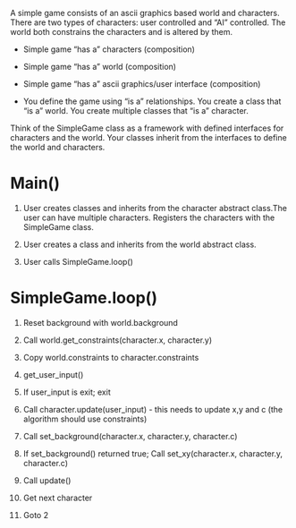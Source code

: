 A simple game consists of an ascii graphics based world and characters. There are two types of characters: user controlled and “AI” controlled. The world both constrains the characters and is altered by them. 

* Simple game “has a” characters (composition)

* Simple game “has a” world (composition)

* Simple game “has a” ascii graphics/user interface (composition)

* You define the game using “is a” relationships. You create a class that “is a” world. You create multiple classes that “is a” character. 

Think of the SimpleGame class as a framework with defined interfaces for characters and the world. Your classes inherit from the interfaces to define the world and characters.

# Main()

1. User creates classes and inherits from the character abstract class.The user can have multiple characters. Registers the characters with the SimpleGame class.

2. User creates a class and inherits from the world abstract class. 

3. User calls SimpleGame.loop()

# SimpleGame.loop()

1. Reset background with world.background

2. Call world.get_constraints(character.x, character.y)

3. Copy world.constraints to character.constraints

4. get_user_input()

5. If user_input is exit; exit

6. Call character.update(user_input) - this needs to update x,y and c (the algorithm should use constraints)

7. Call set_background(character.x, character.y, character.c)

8. If set_background() returned true; Call set_xy(character.x, character.y, character.c)

9. Call update()

10. Get next character

11. Goto 2
